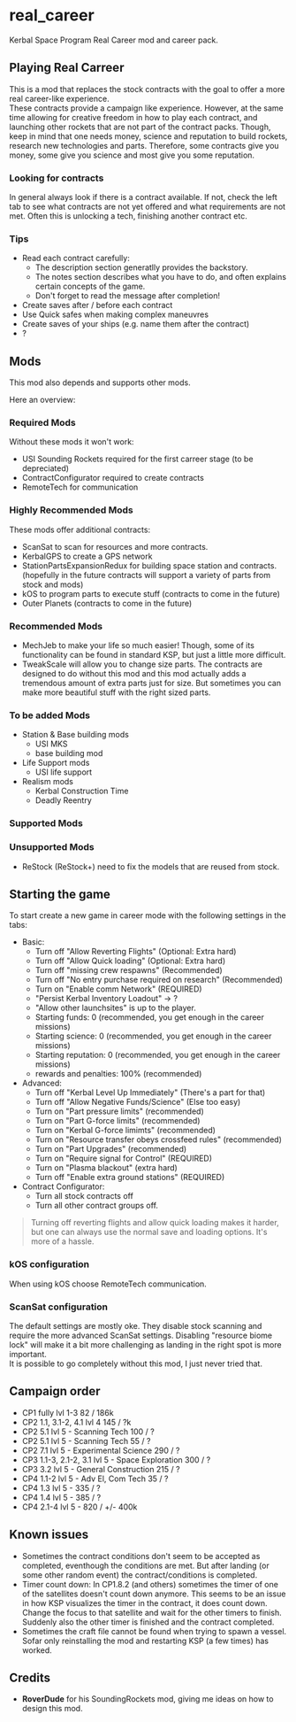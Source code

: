 # real_career

Kerbal Space Program Real Career mod and career pack.

## Playing Real Carreer

This is a mod that replaces the stock contracts with the goal to offer a more real career-like experience.  
These contracts provide a campaign like experience. However, at the same time allowing for creative freedom in how to play each contract, and launching other rockets that are not part of the contract packs. Though, keep in mind that one needs money, science and reputation to build rockets, research new technologies and parts. Therefore, some contracts give you money, some give you science and most give you some reputation.

### Looking for contracts

In general always look if there is a contract available. If not, check the left tab to see what contracts are not yet offered and what requirements are not met. Often this is unlocking a tech, finishing another contract etc.

### Tips

* Read each contract carefully:
  * The description section generatlly provides the backstory.
  * The notes section describes what you have to do, and often explains certain concepts of the game.
  * Don't forget to read the message after completion!
* Create saves after / before each contract
* Use Quick safes when making complex maneuvres
* Create saves of your ships (e.g. name them after the contract)
* ?

## Mods

This mod also depends and supports other mods. 

Here an overview:

### Required Mods

Without these mods it won't work:

- USI Sounding Rockets required for the first carreer stage (to be depreciated)
- ContractConfigurator required to create contracts
- RemoteTech for communication

### Highly Recommended Mods

These mods offer additional contracts:

- ScanSat to scan for resources and more contracts.
- KerbalGPS to create a GPS network
- StationPartsExpansionRedux for building space station and contracts. (hopefully in the future contracts will support a variety of parts from stock and mods)
- kOS to program parts to execute stuff (contracts to come in the future)
- Outer Planets (contracts to come in the future)

### Recommended Mods

- MechJeb to make your life so much easier! Though, some of its functionality can be found in standard KSP, but just a little more difficult.
- TweakScale will allow you to change size parts. The contracts are designed to do without this mod and this mod actually adds a tremendous amount of extra parts just for size. But sometimes you can make more beautiful stuff with the right sized parts.

### To be added Mods

- Station & Base building mods
  - USI MKS
  - base building mod
- Life Support mods
  - USI life support
- Realism mods
  - Kerbal Construction Time
  - Deadly Reentry
  
### Supported Mods


### Unsupported Mods

- ReStock (ReStock+) need to fix the models that are reused from stock.

## Starting the game

To start create a new game in career mode with the following settings in the tabs:

- Basic:
  - Turn off "Allow Reverting Flights" (Optional: Extra hard)
  - Turn off "Allow Quick loading" (Optional: Extra hard)
  - Turn off "missing crew respawns" (Recommended)
  - Turn off "No entry purchase required on research" (Recommended)
  - Turn on "Enable comm Network" (REQUIRED)
  - "Persist Kerbal Inventory Loadout" -> ?
  - "Allow other launchsites" is up to the player.
  - Starting funds: 0 (recommended, you get enough in the career missions)
  - Starting science: 0 (recommended, you get enough in the career missions)
  - Starting reputation: 0 (recommended, you get enough in the career missions)
  - rewards and penalties: 100% (recommended)
- Advanced:
  - Turn off "Kerbal Level Up Immediately" (There's a part for that)
  - Turn off "Allow Negative Funds/Science" (Else too easy)
  - Turn on "Part pressure limits" (recommended)
  - Turn on "Part G-force limits" (recommended)
  - Turn on "Kerbal G-force limimts" (recommended)
  - Turn on "Resource transfer obeys crossfeed rules" (recommended)
  - Turn on "Part Upgrades" (recommended)
  - Turn on "Require signal for Control" (REQUIRED)
  - Turn on "Plasma blackout" (extra hard)
  - Turn off "Enable extra ground stations" (REQUIRED)
- Contract Configurator:
  - Turn all stock contracts off
  - Turn all other contract groups off.
  
> Turning off reverting flights and allow quick loading makes it harder, but one can always use the normal save and loading options. It's more of a hassle.

### kOS configuration

When using kOS choose RemoteTech communication.

### ScanSat configuration

The default settings are mostly oke. They disable stock scanning and require the more advanced ScanSat settings. Disabling "resource biome lock" will make it a bit more challenging as landing in the right spot is more important.  
It is possible to go completely without this mod, I just never tried that.

## Campaign order

- CP1   fully                 lvl 1-3                       82  / 186k
- CP2   1.1, 3.1-2, 4.1       lvl 4                         145 / ?k
- CP2   5.1                   lvl 5 - Scanning Tech         100 / ?
- CP2   5.1                   lvl 5 - Scanning Tech         55 / ?
- CP2   7.1                   lvl 5 - Experimental Science  290 / ?
- CP3   1.1-3, 2.1-2, 3.1     lvl 5 - Space Exploration     300 / ?
- CP3   3.2                   lvl 5 - General Construction  215 / ?
- CP4   1.1-2                 lvl 5 - Adv El, Com Tech      35  / ?
- CP4   1.3                   lvl 5 -                       335 / ?
- CP4   1.4                   lvl 5 -                       385 / ?
- CP4   2.1-4                 lvl 5 -                       820 / +/- 400k


## Known issues

- Sometimes the contract conditions don't seem to be accepted as completed, eventhough the conditions are met. But after landing (or some other random event) the contract/conditions is completed.
- Timer count down:
  In CP1.8.2 (and others) sometimes the timer of one of the satellites doesn't count down anymore. This seems to be an issue in how KSP visualizes the timer in the contract, it does count down. Change the focus to that satellite and wait for the other timers to finish. Suddenly also the other timer is finished and the contract completed.
- Sometimes the craft file cannot be found when trying to spawn a vessel. Sofar only reinstalling the mod and restarting KSP (a few times) has worked.

## Credits

- **RoverDude** for his SoundingRockets mod, giving me ideas on how to design this mod.